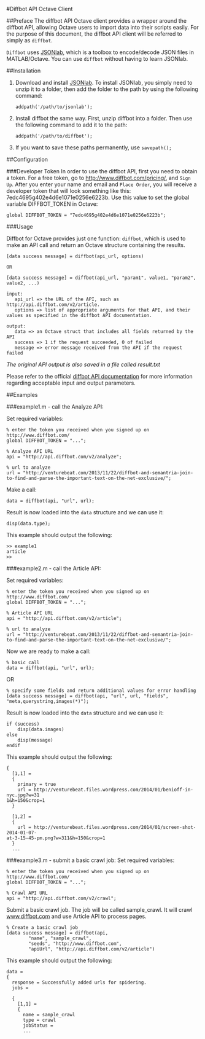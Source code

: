 #Diffbot API Octave Client

##Preface
The diffbot API Octave client provides a wrapper around the diffbot API, allowing Octave users to import data into their scripts easily. For the purpose of this document, the diffbot API client will be referred to simply as `diffbot`.

`Diffbot` uses [JSONlab](http://www.mathworks.com/matlabcentral/fileexchange/33381-jsonlab-a-toolbox-to-encodedecode-json-files-in-matlaboctave), which is a toolbox to encode/decode JSON files in MATLAB/Octave. You can use `diffbot` without having to learn JSONlab.

##Installation

1. Download and install [JSONlab](http://www.mathworks.com/matlabcentral/fileexchange/33381-jsonlab-a-toolbox-to-encodedecode-json-files-in-matlaboctave). 
   To install JSONlab, you simply need to unzip it to a folder, then add the folder to the path by using the following command:

   `addpath('/path/to/jsonlab');`

2. Install diffbot the same way. First, unzip diffbot into a folder. Then use the following command to add it to the path:

   `addpath('/path/to/diffbot');`
   
3. If you want to save these paths permanently, use `savepath();`

##Configuration

###Developer Token
In order to use the diffbot API, first you need to obtain a token. For a free token, go to http://www.diffbot.com/pricing/, and `Sign Up`. After you enter your name and email and `Place Order`, you will receive a developer token that will look something like this: 7edc4695g402e4d6e1071e0256e6223b. Use this value to set the global variable DIFFBOT_TOKEN in Octave:

`global DIFFBOT_TOKEN = "7edc4695g402e4d6e1071e0256e6223b";`

###Usage

Diffbot for Octave provides just one function: `diffbot`, which is used to make an API call and return an Octave structure containing the results.
```
[data success message] = diffbot(api_url, options)
   
OR
   
[data success message] = diffbot(api_url, "param1", value1, "param2", value2, ...)
   
input:
   api_url => the URL of the API, such as http://api.diffbot.com/v2/article.
   options => list of appropriate arguments for that API, and their values as specified in the diffbot API documentation.
   
output:
   data => an Octave struct that includes all fields returned by the API
   success => 1 if the request succeeded, 0 of failed
   message => error message received from the API if the request failed
```   
*The original API output is also saved in a file called result.txt*

Please refer to the official [diffbot API documentation](http://www.diffbot.com/products/) for more information regarding acceptable input and output parameters.

##Examples

###example1.m - call the Analyze API:

Set required variables:

```
% enter the token you received when you signed up on http://www.diffbot.com/
global DIFFBOT_TOKEN = "...";

% Analyze API URL
api = "http://api.diffbot.com/v2/analyze";

% url to analyze
url = "http://venturebeat.com/2013/11/22/diffbot-and-semantria-join-to-find-and-parse-the-important-text-on-the-net-exclusive/";
```

Make a call:

```
data = diffbot(api, "url", url);
```

Result is now loaded into the `data` structure and we can use it:

```
disp(data.type);
```

This example should output the following:

```
>> example1
article
>>
```

###example2.m - call the Article API:

Set required variables:

```
% enter the token you received when you signed up on http://www.diffbot.com/
global DIFFBOT_TOKEN = "...";

% Article API URL
api = "http://api.diffbot.com/v2/article";

% url to analyze
url = "http://venturebeat.com/2013/11/22/diffbot-and-semantria-join-to-find-and-parse-the-important-text-on-the-net-exclusive/";
```

Now we are ready to make a call:

```
% basic call
data = diffbot(api, "url", url);
```

OR

```
% specify some fields and return additional values for error handling
[data success message] = diffbot(api, "url", url, "fields", "meta,querystring,images(*)");
```

Result is now loaded into the `data` structure and we can use it:

```
if (success)
	disp(data.images)
else
	disp(message)
endif
```

This example should output the following:

```
{
  [1,1] =
  {
    primary = true
    url = http://venturebeat.files.wordpress.com/2014/01/benioff-in-nyc.jpg?w=31
1&h=150&crop=1
  }

  [1,2] =
  {
    url = http://venturebeat.files.wordpress.com/2014/01/screen-shot-2014-01-07-
at-3-15-45-pm.png?w=311&h=150&crop=1
  }
  ...
```

###example3.m - submit a basic crawl job:
Set required variables:

```
% enter the token you received when you signed up on http://www.diffbot.com/
global DIFFBOT_TOKEN = "...";

% Crawl API URL
api = "http://api.diffbot.com/v2/crawl";
```

Submit a basic crawl job. The job will be called sample_crawl. It will crawl www.diffbot.com and use Article API to process pages.
```
% Create a basic crawl job
[data success message] = diffbot(api, 
		"name", "sample_crawl",
		"seeds", "http://www.diffbot.com",
		"apiUrl", "http://api.diffbot.com/v2/article")
```

This example should output the following:
```
data =
{
  response = Successfully added urls for spidering.
  jobs =

  {
    [1,1] =
    {
      name = sample_crawl
      type = crawl
      jobStatus =
      ...
```
